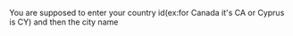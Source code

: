 You are supposed to enter your country id(ex:for Canada it's CA or Cyprus is CY) and then the city name
